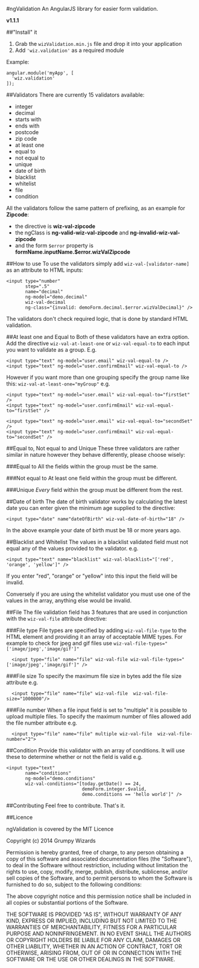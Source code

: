 #ngValidation
An AngularJS library for easier form validation.

**v1.1.1**

##"Install" it
1. Grab the `wizValidation.min.js` file and drop it into your application
2. Add `'wiz.validation'` as a required module

Example:

    angular.module('myApp', [
      'wiz.validation'
    ]);


##Validators
There are currently 15 validators available:

- integer
- decimal
- starts with
- ends with
- postcode
- zip code
- at least one
- equal to
- not equal to
- unique
- date of birth
- blacklist
- whitelist
- file
- condition

All the validators follow the same pattern of prefixing, as an example for **Zipcode**:

- the directive is **wiz-val-zipcode**
- the ngClass is **ng-valid-wiz-val-zipcode** and **ng-invalid-wiz-val-zipcode**
- and the form `$error` property is **formName.inputName.$error.wizValZipcode**

##How to use
To use the validators simply add `wiz-val-[validator-name]` as an attribute to HTML inputs:

    <input type="number"
           step=".5"
           name="decimal"
           ng-model="demo.decimal"
           wiz-val-decimal
           ng-class="{invalid: demoForm.decimal.$error.wizValDecimal}" />

The validators don't check required logic, that is done by standard HTML validation.

##At least one and Equal to
Both of these validators have an extra option. Add the directive `wiz-val-at-least-one` or `wiz-val-equal-to` to each input you want to validate as a group. E.g.

    <input type="text" ng-model="user.email" wiz-val-equal-to />
    <input type="text" ng-model="user.confirmEmail" wiz-val-equal-to />
    
However if you want more than one grouping specify the group name like this: `wiz-val-at-least-one="myGroup"` e.g.

    <input type="text" ng-model="user.email" wiz-val-equal-to="firstSet" />
    <input type="text" ng-model="user.confirmEmail" wiz-val-equal-to="firstSet" />

    <input type="text" ng-model="user.email" wiz-val-equal-to="secondSet" />
    <input type="text" ng-model="user.confirmEmail" wiz-val-equal-to="secondSet" />

##Equal to, Not equal to and Unique
These three validators are rather similar in nature however they behave differently, please choose wisely:

###Equal to
All the fields within the group must be the same.

###Not equal to
At least one field within the group must be different.

###Unique
*Every* field within the group must be different from the rest.

##Date of birth
The date of birth validator works by calculating the latest date you can enter given the minimum age supplied to the directive:

    <input type="date" name"dateOfBirth" wiz-val-date-of-birth="18" />

In the above example your date of birth must be 18 or more years ago.

##Blacklist and Whitelist
The values in a blacklist validated field must not equal any of the values provided to the validator. e.g.

    <input type="text" name="blacklist" wiz-val-blacklist="['red', 'orange', 'yellow']" />

If you enter "red", "orange" or "yellow" into this input the field will be invalid.

Conversely if you are using the whitelist validator you must use one of the values in the array, anything else would be invalid.

##File
The file validation field has 3 features that are used in conjunction with the `wiz-val-file` attribute directive:

###File type
File types are specified by adding `wiz-val-file-type` to the HTML element and providing it an array of acceptable MIME types. For example to check for jpeg and gif files use `wiz-val-file-types="['image/jpeg','image/gif']"`

      <input type="file" name="file" wiz-val-file wiz-val-file-types="['image/jpeg','image/gif']" />

###File size
To specify the maximum file size in bytes add the file size attribute e.g. 

      <input type="file" name="file" wiz-val-file  wiz-val-file-size="1000000"/>

###File number
When a file input field is set to "multiple" it is possible to upload multiple files. To specify the maximum number of files allowed add the file number attribute e.g. 

      <input type="file" name="file" multiple wiz-val-file  wiz-val-file-number="2">

##Condition
Provide this validator with an array of conditions. It will use these to determine whether or not the field is valid e.g.

    <input type="text"
           name="conditions"
           ng-model="demo.conditions"
           wiz-val-conditions="[today.getDate() == 24,
                                demoForm.integer.$valid,
                                demo.conditions == 'hello world']" />

##Contributing
Feel free to contribute. That's it.

##Licence

ngValidation is covered by the MIT Licence

Copyright (c) 2014 Grumpy Wizards

Permission is hereby granted, free of charge, to any person obtaining a copy of this software and associated documentation files (the "Software"), to deal in the Software without restriction, including without limitation the rights to use, copy, modify, merge, publish, distribute, sublicense, and/or sell copies of the Software, and to permit persons to whom the Software is furnished to do so, subject to the following conditions:

The above copyright notice and this permission notice shall be included in all copies or substantial portions of the Software.

THE SOFTWARE IS PROVIDED "AS IS", WITHOUT WARRANTY OF ANY KIND, EXPRESS OR IMPLIED, INCLUDING BUT NOT LIMITED TO THE WARRANTIES OF MERCHANTABILITY, FITNESS FOR A PARTICULAR PURPOSE AND NONINFRINGEMENT. IN NO EVENT SHALL THE AUTHORS OR COPYRIGHT HOLDERS BE LIABLE FOR ANY CLAIM, DAMAGES OR OTHER LIABILITY, WHETHER IN AN ACTION OF CONTRACT, TORT OR OTHERWISE, ARISING FROM, OUT OF OR IN CONNECTION WITH THE SOFTWARE OR THE USE OR OTHER DEALINGS IN THE SOFTWARE.
